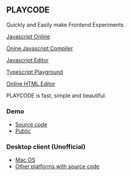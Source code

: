 ## PLAYCODE
Quickly and Easily make Frontend Experiments

[Javascript Online](https://playcode.io/online-javascript-editor)

[Onine Javascript Compiler](https://playcode.io/online-javascript-compiler)

[Javascript Editor](https://playcode.io/javascript-editor)

[Typescript Playground](https://playcode.io/typescript-playground)

[Online HTML Editor](https://playcode.io/online-html-editor)

PLAYCODE is fast, simple and beautiful.

### Demo 
 - [Source code](https://playcode.io/santa?tabs=game.js&output)
 - [Public](http://santa.playcode.io)

### Desktop client (Unofficial)
- [Mac OS](https://github.com/playcode/playcode-desktop/releases)
- [Other platforms with source code](https://github.com/playcode/playcode-desktop)
